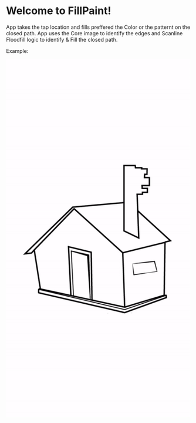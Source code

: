 # Welcome to FillPaint!

App takes the tap location and fills preffered the Color or the patternt on the closed path. App uses the Core image to identify the edges and Scanline Floodfill logic to identify & Fill the closed path. 

Example:

![alt text](https://github.com/rajesht1989/PublicAssets/raw/master/FillPaint/FillPaint.gif)

